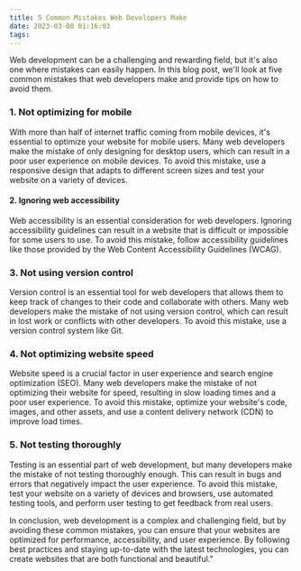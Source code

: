 ```yaml
---
title: 5 Common Mistakes Web Developers Make
date: 2023-03-08 01:16:03
tags:
---
```


Web development can be a challenging and rewarding field, but it's also one where mistakes can easily happen. In this blog post, we'll look at five common mistakes that web developers make and provide tips on how to avoid them.

### 1. Not optimizing for mobile

With more than half of internet traffic coming from mobile devices, it's essential to optimize your website for mobile users. Many web developers make the mistake of only designing for desktop users, which can result in a poor user experience on mobile devices. To avoid this mistake, use a responsive design that adapts to different screen sizes and test your website on a variety of devices.

#### 2. Ignoring web accessibility

Web accessibility is an essential consideration for web developers. Ignoring accessibility guidelines can result in a website that is difficult or impossible for some users to use. To avoid this mistake, follow accessibility guidelines like those provided by the Web Content Accessibility Guidelines (WCAG).

### 3. Not using version control

Version control is an essential tool for web developers that allows them to keep track of changes to their code and collaborate with others. Many web developers make the mistake of not using version control, which can result in lost work or conflicts with other developers. To avoid this mistake, use a version control system like Git.

### 4. Not optimizing website speed

Website speed is a crucial factor in user experience and search engine optimization (SEO). Many web developers make the mistake of not optimizing their website for speed, resulting in slow loading times and a poor user experience. To avoid this mistake, optimize your website's code, images, and other assets, and use a content delivery network (CDN) to improve load times.

### 5. Not testing thoroughly

Testing is an essential part of web development, but many developers make the mistake of not testing thoroughly enough. This can result in bugs and errors that negatively impact the user experience. To avoid this mistake, test your website on a variety of devices and browsers, use automated testing tools, and perform user testing to get feedback from real users.

In conclusion, web development is a complex and challenging field, but by avoiding these common mistakes, you can ensure that your websites are optimized for performance, accessibility, and user experience. By following best practices and staying up-to-date with the latest technologies, you can create websites that are both functional and beautiful."




